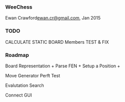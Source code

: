 ### WeeChess 
Ewan Crawford<ewan.cr@gmail.com>, Jan 2015

### TODO
CALCULATE STATIC BOARD Members
TEST & FIX


### Roadmap

Board Representation +
Parse FEN            +
Setup a Position     +

Move Generator
Perft Test

Evalutation
Search

Connect GUI
